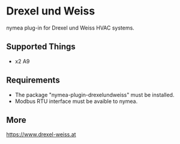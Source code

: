 # Drexel und Weiss

nymea plug-in for Drexel und Weiss HVAC systems.

## Supported Things

* x2 A9

## Requirements

* The package "nymea-plugin-drexelundweiss" must be installed.
* Modbus RTU interface must be avaible to nymea.

## More
https://www.drexel-weiss.at
